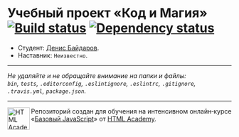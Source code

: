 # Учебный проект «Код и Магия» [![Build status][travis-image]][travis-url] [![Dependency status][dependency-image]][dependency-url]

* Студент: [Денис Байдаров](https://up.htmlacademy.ru/javascript/8/user/7956).
* Наставник: `Неизвестно`.

---

_Не удаляйте и не обращайте внимание на папки и файлы:_<br>
_`bin`, `tests`, `.editorconfig`, `.eslintignore`, `.eslintrc`, `.gitignore`, `.travis.yml`, `package.json`._

---

<a href="https://htmlacademy.ru/intensive/javascript"><img align="left" width="50" height="50" title="HTML Academy" src="https://up.htmlacademy.ru/static/img/intensive/javascript/logo-for-github.svg"></a>

Репозиторий создан для обучения на интенсивном онлайн‑курсе «[Базовый JavaScript](https://htmlacademy.ru/intensive/javascript)» от [HTML Academy](https://htmlacademy.ru).

[travis-image]: https://travis-ci.org/htmlacademy-javascript/7956-code-and-magick.svg?branch=master
[travis-url]: https://travis-ci.org/htmlacademy-javascript/7956-code-and-magick
[dependency-image]: https://david-dm.org/htmlacademy-javascript/7956-code-and-magick.svg?style=flat-square
[dependency-url]: https://david-dm.org/htmlacademy-javascript/7956-code-and-magick
